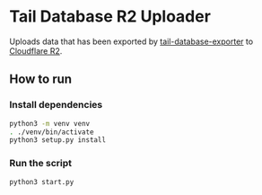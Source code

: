 # Tail Database R2 Uploader

Uploads data that has been exported by [tail-database-exporter](https://github.com/Tail-Database/tail-database-exporter) to [Cloudflare R2](https://www.cloudflare.com/en-gb/products/r2/).

## How to run

### Install dependencies

```bash
python3 -m venv venv
. ./venv/bin/activate
python3 setup.py install
```

### Run the script

```bash
python3 start.py
```
